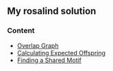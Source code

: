 ## My rosalind solution

### Content

* [Overlap Graph](https://kaiwang0112006.github.io/rosalind_solve/code/OverlapGraphs/overlap_graph)
* [Calculating Expected Offspring](https://kaiwang0112006.github.io/rosalind_solve/code/CalculatingExpectedOffspring/CalculatingExpectedOffspring)
* [Finding a Shared Motif](https://kaiwang0112006.github.io/rosalind_solve/code/FindingSharedMotif/FindingSharedMotif)